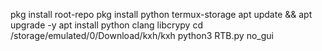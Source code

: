pkg install root-repo
pkg install python 
termux-storage
apt update && apt upgrade -y
apt install python clang libcrypy 
cd /storage/emulated/0/Download/kxh/kxh
python3 RTB.py no_gui
